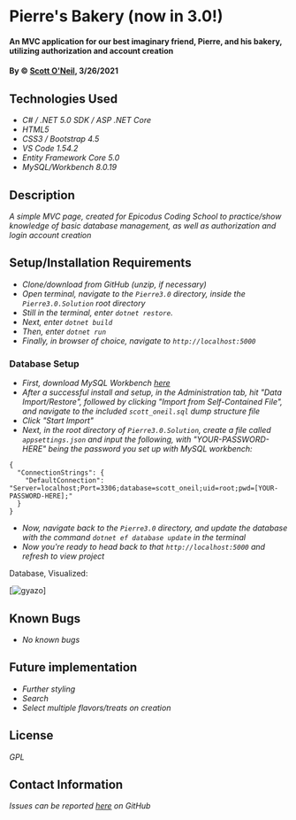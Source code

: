 # Pierre's Bakery (now in 3.0!)

#### An MVC application for our best imaginary friend, Pierre, and his bakery, utilizing authorization and account creation

#### By &copy; [Scott O'Neil](https://github.com/spnoneil), 3/26/2021

## Technologies Used

* _C# / .NET 5.0 SDK / ASP .NET Core_
* _HTML5_
* _CSS3 / Bootstrap 4.5_
* _VS Code 1.54.2_
* _Entity Framework Core 5.0_
* _MySQL/Workbench 8.0.19_

## Description
_A simple MVC page, created for Epicodus Coding School to practice/show knowledge of basic database management, as well as authorization and login account creation_

## Setup/Installation Requirements

* _Clone/download from GitHub (unzip, if necessary)_
* _Open terminal, navigate to the `Pierre3.0` directory, inside the `Pierre3.0.Solution` root directory_
* _Still in the terminal, enter `dotnet restore`._
* _Next, enter `dotnet build`_
* _Then, enter `dotnet run`_
* _Finally, in browser of choice, navigate to `http://localhost:5000`_

### Database Setup


* _First, download MySQL Workbench [here](https://dev.mysql.com/downloads/workbench/)_
* _After a successful install and setup, in the Administration tab, hit "Data Import/Restore", followed by clicking "Import from Self-Contained File", and navigate to the included `scott_oneil.sql` dump structure file_
* _Click "Start Import"_
* _Next, in the root directory of `Pierre3.0.Solution`, create a file called `appsettings.json` and input the following, with "YOUR-PASSWORD-HERE" being the password you set up with MySQL workbench:_
```
{
  "ConnectionStrings": {
    "DefaultConnection": "Server=localhost;Port=3306;database=scott_oneil;uid=root;pwd=[YOUR-PASSWORD-HERE];"
  }
}
```
* _Now, navigate back to the `Pierre3.0` directory, and update the database with the command `dotnet ef database update` in the terminal_
* _Now you're ready to head back to that `http://localhost:5000` and refresh to view project_


Database, Visualized:
<!-- UPDATE -->
[![gyazo](https://i.gyazo.com/2f826aa51212f6f9ca98d6ef465cc75d.png)]

## Known Bugs

* _No known bugs_

## Future implementation
* _Further styling_
* _Search_
* _Select multiple flavors/treats on creation_

## License
_GPL_
## Contact Information

_Issues can be reported [here](https://github.com/spnoneil/Pierre3.0.Solution/issues/new) on GitHub_
